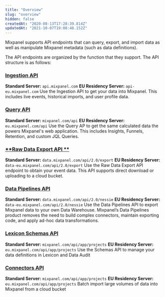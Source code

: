 ```yaml
---
title: "Overview"
slug: "overview"
hidden: false
createdAt: "2020-08-13T17:28:39.814Z"
updatedAt: "2021-10-07T19:08:48.152Z"
---
```

Mixpanel supports API endpoints that can query, export, and import data as well as manipulate Mixpanel metadata (such as data definitions).

The API endpoints are organized by the function that they support. The API structure is as follows:

### [**Ingestion API**](ref:ingestion-api) 
**Standard Server:** `api.mixpanel.com`
**EU Residency Server:** `api-eu.mixpanel.com`
Use the Ingestion API to get your data into Mixpanel. This includes live events, historical imports, and user profile data.


### [**Query API**](ref:query-api) 
**Standard Server:** `mixpanel.com/api`
**EU Residency Server:** `eu.mixpanel.com/api`
Use the Query AP to get the same calculated data the powers Mixpanel's web application. This includes Insights, Funnels, Retention, and custom JQL Queries.

### [**Raw Data Export API **](ref:raw-data-export-api) 
**Standard Server:** `data.mixpanel.com/api/2.0/export`
**EU Residency Server:** `data-eu.mixpanel.com/api/2.0/export`
Use the Raw Data Export API endpoint to obtain your event data. This API supports direct download or uploading to a cloud bucket.

### [**Data Pipelines API**](ref:overview-2)
**Standard Server:** `data.mixpanel.com/api/2.0/nessie`
**EU Residency Server:** `data-eu.mixpanel.com/api/2.0/nessie`
Use the Data Pipelines API to export Mixpanel data to your own Data Warehouse. Mixpanel’s Data Pipelines product removes the need to build complex connectors, maintain exporting code, and apply ad-hoc data transformations. 

### [**Lexicon Schemas API**](ref:lexicon-schemas-api) 
**Standard Server:** `mixpanel.com/api/app/projects`
**EU Residency Server:** `eu.mixpanel.com/api/app/projects`
Use the Schemas API to manage your data definitions in Lexicon and Data Audit

### [**Connectors API**](ref:connectors-api) 
**Standard Server:** `mixpanel.com/api/app/projects`
**EU Residency Server:** `eu.mixpanel.com/api/app/projects`
Batch import large volumes of data into Mixpanel from a cloud bucket
